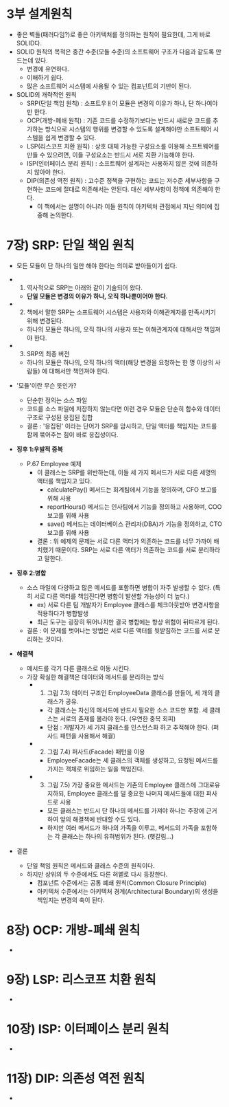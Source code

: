 # 3부 설계원칙
- 좋은 벽돌(패러다임?)로 좋은 아키텍처를 정의하는 원칙이 필요한데, 그게 바로 SOLID다.
- SOLID 원칙의 목적은 중간 수준(모듈 수준)의 소프트웨어 구조가 다음과 같도록 만드는데 있다.
  - 변경에 유연하다.
  - 이해하기 쉽다.
  - 많은 소프트웨어 시스템에 사용될 수 있는 컴포넌트의 기반이 된다.
- SOLID의 개략적인 원칙
  - SRP(단일 책임 원칙) : 소프트우ㅐ어 모듈은 변경의 이유가 하나, 단 하나여야만 한다.
  - OCP(개방-폐쇄 원칙) : 기존 코드를 수정하기보다는 반드시 새로운 코드를 추가하는 방식으로 시스템의 행위를 변경할 수 있도록 설계해야만 소프트웨어 시스템을 쉽게 변경할 수 있다.
  - LSP(리스코프 치환 원칙) : 상호 대체 가능한 구성요소를 이용해 소프트웨어를 만들 수 있으려면, 이들 구성요소는 반드시 서로 치환 가능해야 한다.
  - ISP(인터페이스 분리 원칙) : 소프트웨어 설계자는 사용하지 않은 것에 의존하지 않아야 한다.
  - DIP(의존성 역전 원칙) : 고수준 정책을 구현하는 코드는 저수준 세부사항을 구현하는 코드에 절대로 의존해서는 안된다. 대신 세부사항이 정책에 의존해야 한다.
    - 이 책에서는 설명이 아니라 이들 원칙이 아키텍처 관점에서 지닌 의미에 집중해 논의한다.

# 7장) SRP: 단일 책임 원칙
- 모든 모듈이 단 하나의 일만 해야 한다는 의미로 받아들이기 쉽다.
- 1. 역사적으로 SRP는 아래와 같이 기술되어 왔다.
  - **단일 모듈은 변경의 이유가 하나, 오직 하나뿐이어야 한다.**
- 2. 책에서 말한 SRP는 소프트웨어 시스템은 사용자와 이해관계자를 만족시키기 위해 변경된다.
  - 하나의 모듈은 하나의, 오직 하나의 사용자 또는 이해관계자에 대해서만 책임져야 한다.
- 3. SRP의 최종 버전
  - 하나의 모듈은 하나의, 오직 하나의 액터(해당 변경을 요청하는 한 명 이상의 사람들) 에 대해서만 책인져야 한다.

- '모듈'이란 무슨 뜻인가?
  - 단순한 정의는 소스 파일
  - 코드를 소스 파일에 저장하지 않는다면 이런 경우 모듈은 단순히 함수와 데이터 구조로 구성된 응집된 집합
  - 결론 : '응집된' 이라는 단어가 SRP를 암시하고, 단일 액터를 책임지는 코드를 함께 묶어주는 힘이 바로 응집성이다.
  
- **징후 1:우발적 중복**
  - P.67 Employee 예제
    - 이 클래스는 SRP를 위반하는데, 이들 세 가지 메서드가 서로 다른 세명의 액터를 책임지고 있다.
      - calculatePay() 메서드는 회계팀에서 기능을 정의하며, CFO 보고를 위해 사용
      - reportHours() 메서드는 인사팀에서 기능을 정의하고 사용하며, COO 보고를 위해 사용
      - save() 메서드는 데이터베이스 관리자(DBA)가 기능을 정의하고, CTO 보고를 위해 사용
    - 결론 : 위 예제의 문제는 서로 다른 액터가 의존하는 코드를 너무 가까이 배치했기 때문이다. SRP는 서로 다른 액터가 의존하는 코드를 서로 분리하라고 말한다.
    
- **징후 2:병합**
  - 소스 파일에 다양하고 많은 메서드를 포함하면 병합이 자주 발생할 수 있다. (특히 서로 다른 액터를 책임진다면 병합이 발샌할 가능성이 더 높다.)
    - ex) 서로 다른 팀 개발자가 Employee 클래스를 체크아웃받아 변경사항을 적용하다가 병합발생
    - 최근 도구는 굉장히 뛰어나지만 결국 병합에는 항상 위험이 뒤따르게 된다.
  - 결론 : 이 문제를 벗어나는 방법은 서로 다른 액터를 뒷받침하는 코드를 서로 분리하는 것이다.
  
- **해결책**
  - 메서드를 각기 다른 클래스로 이동 시킨다.
  - 가장 확실한 해결책은 데이터와 메서드를 분리하는 방식
    - 1. 그림 7.3) 데이터 구조인 EmployeeData 클래스를 만들어, 세 개의 클래스가 공유.
      - 각 클래스는 자신의 메서드에 반드시 필요한 소스 코드만 포함. 세 클래스는 서로의 존재를 몰라야 한다. (우연한 중복 회피)
      - 단점 : 개발자가 세 가지 클래스를 인스턴스화 하고 추적해야 한다. (퍼사드 패턴을 사용해서 해결)
    - 2. 그림 7.4) 퍼사드(Facade) 패턴을 이용
      - EmployeeFacade는 세 클래스의 객체를 생성하고, 요청된 메서드를 가지는 객체로 위임하는 일을 책임진다.
    - 3. 그림 7.5) 가장 중요한 메서드는 기존의 Employee 클래스에 그대로유지하되, Employee 클래스를 덜 중요한 나머지 메서드들에 대한 퍼사드로 사용
      - 모든 클래스는 반드시 단 하나의 메서드를 가져야 하나는 주장에 근거하여 앞의 해결책에 반대할 수도 있다.
      - 하지만 여러 메서드가 하나의 가족을 이루고, 메서드의 가족을 포함하는 각 클래스는 하나의 유혀범위가 된다. (햇갈림...)
  
- 결론
  - 단일 책임 원칙은 메서드와 클래스 수준의 원칙이다.
  - 하지만 상위의 두 수준에서도 다른 혀앹로 다시 등장한다.
    - 컴포넌트 수준에서는 공통 폐쇄 원칙(Common Closure Principle)
    - 아키텍처 수준에서는 아키텍처 경계(Architectural Boundary)의 생성을 책임지는 변경의 축이 된다.

# 8장) OCP: 개방-폐쇄 원칙
- 



# 9장) LSP: 리스코프 치환 원칙
- 



# 10장) ISP: 이터페이스 분리 원칙
- 



# 11장) DIP: 의존성 역전 원칙
- 
  
